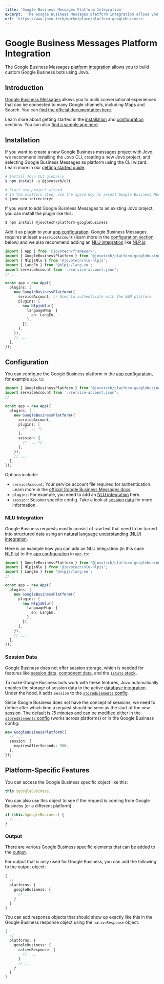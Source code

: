 ```yaml
---
title: 'Google Business Messages Platform Integration'
excerpt: 'The Google Business Messages platform integration allows you to build custom Google Business Bots using Jovo.'
url: 'https://www.jovo.tech/marketplace/platform-googlebusiness'
---
```


# Google Business Messages Platform Integration

The Google Business Messages [platform integration](https://www.jovo.tech/docs/platforms) allows you to build custom Google Business bots using Jovo.

## Introduction

[Google Business Messages](https://developers.google.com/business-communications/business-messages) allows you to build conversational experiences that can be connected to many Google channels, including Maps and Search. You can [find the official documentation here](https://developers.google.com/business-communications/business-messages/guides).

Learn more about getting started in the [installation](#installation) and [configuration](#configuration) sections. You can also [find a sample app here](https://github.com/jovotech/jovo-framework/tree/v4/latest/examples/typescript/googlebusiness/basic).

## Installation

If you want to create a new Google Business messages project with Jovo, we recommend installing the Jovo CLI, creating a new Jovo project, and selecting Google Business Messages as platform using the CLI wizard. Learn more in our [getting started guide](https://www.jovo.tech/docs/getting-started).

```sh
# Install Jovo CLI globally
$ npm install -g @jovotech/cli

# Start new project wizard
# In the platform step, use the space key to select Google Business Messages
$ jovo new <directory>
```

If you want to add Google Business Messages to an existing Jovo project, you can install the plugin like this:

```sh
$ npm install @jovotech/platform-googlebusiness
```

Add it as plugin to your [app configuration](https://www.jovo.tech/docs/app-config). Google Business Messages requires at least a `serviceAccount` (learn more in the [configuration section](#configuration) below) and we also recommend adding an [NLU integration](https://www.jovo.tech/docs/nlu) like [NLP.js](https://www.jovo.tech/marketplace/nlu-nlpjs):

```typescript
import { App } from '@jovotech/framework';
import { GoogleBusinessPlatform } from '@jovotech/platform-googlebusiness';
import { NlpjsNlu } from '@jovotech/nlu-nlpjs';
import { LangEn } from '@nlpjs/lang-en';
import serviceAccount from './service-account.json';
// ...

const app = new App({
  plugins: [
    new GoogleBusinessPlatform({
      serviceAccount, // Used to authenticate with the GBM platform
      plugins: [
        new NlpjsNlu({
          languageMap: {
            en: LangEn,
          },
        }),
      ],
    }),
    // ...
  ],
});
```

## Configuration

You can configure the Google Business platform in the [app configuration](https://www.jovo.tech/docs/app-config), for example `app.ts`:

```typescript
import { GoogleBusinessPlatform } from '@jovotech/platform-googlebusiness';
import serviceAccount from './service-account.json';
// ...

const app = new App({
  plugins: [
    new GoogleBusinessPlatform({
      serviceAccount,
      plugins: [
        /* ... */
      ],
      session: {
        /* ... */
      },
    }),
    // ...
  ],
});
```

Options include:

- `serviceAccount`: Your service account file required for authentication. Learn more in the [official Google Business Messages docs](https://developers.google.com/business-communications/business-messages/guides/how-to/register?hl=en#enable-api).
- `plugins`: For example, you need to add an [NLU integration](#nlu-integration) here.
- `session`: Session specific config. Take a look at [session data](#session-data) for more information.

### NLU Integration

Google Business requests mostly consist of raw text that need to be turned into structured data using an [natural language understanding (NLU) integration](https://www.jovo.tech/docs/nlu).

Here is an example how you can add an NLU integration (in this case [NLP.js](https://www.jovo.tech/marketplace/nlu-nlpjs)) to the [app configuration](https://www.jovo.tech/docs/app-config) in `app.ts`:

```typescript
import { GoogleBusinessPlatform } from '@jovotech/platform-googlebusiness';
import { NlpjsNlu } from '@jovotech/nlu-nlpjs';
import { LangEn } from '@nlpjs/lang-en';
// ...

const app = new App({
  plugins: [
    new GoogleBusinessPlatform({
      plugins: [
        new NlpjsNlu({
          languageMap: {
            en: LangEn,
          },
        }),
      ],
    }),
    // ...
  ],
});
```

### Session Data

Google Business does not offer session storage, which is needed for features like [session data](https://www.jovo.tech/docs/data#session-data), [component data](https://www.jovo.tech/docs/data#component-data), and the [`$state` stack](https://www.jovo.tech/docs/state-stack).

To make Google Business bots work with these features, Jovo automatically enables the storage of session data to the active [database integration](https://www.jovo.tech/docs/databases). Under the hood, it adds `session` to the [`storedElements` config](https://www.jovo.tech/docs/databases#storedelements).

Since Google Business does not have the concept of sessions, we need to define after which time a request should be seen as the start of the new session. The default is _15 minutes_ and can be modified either in the [`storedElements` config](https://www.jovo.tech/docs/databases#storedelements) (works across platforms) or in the Google Business config:

```typescript
new GoogleBusinessPlatform({
  // ...
  session: {
    expiresAfterSeconds: 900,
  },
});
```

## Platform-Specific Features

You can access the Google Business specific object like this:

```typescript
this.$googleBusiness;
```

You can also use this object to see if the request is coming from Google Business (or a different platform):

```typescript
if (this.$googleBusiness) {
  // ...
}
```

### Output

There are various Google Business specific elements that can be added to the [output](https://www.jovo.tech/docs/output).

For output that is only used for Google Business, you can add the following to the output object:

```typescript
{
  // ...
  platforms: {
    googleBusiness: {
      // ...
    }
  }
}
```

You can add response objects that should show up exactly like this in the Google Business response object using the `nativeResponse` object:

```typescript
{
  // ...
  platforms: {
    googleBusiness: {
      nativeResponse: {
        // ...
      }
      // ...
    }
  }
}
```
